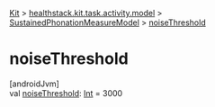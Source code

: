 
[Kit](../../../kit.html) > [healthstack.kit.task.activity.model](../index.html) > [SustainedPhonationMeasureModel](index.html) > [noiseThreshold](noise-threshold.html)



# noiseThreshold



[androidJvm]\
val [noiseThreshold](noise-threshold.html): [Int](https://kotlinlang.org/api/latest/jvm/stdlib/kotlin/-int/index.html) = 3000





